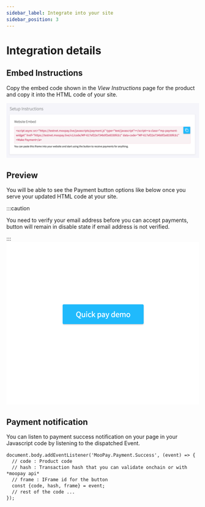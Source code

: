 ```yaml
---
sidebar_label: Integrate into your site
sidebar_position: 3
---
```


# Integration details

## Embed Instructions

Copy the embed code shown in the *View Instructions* page for the product and copy it into the HTML code of your site.

![Copy Instructions](/setup/screen-copy-embed.png)

## Preview

You will be able to see the Payment button options like below once you serve your updated HTML code at your site.

:::caution

You need to verify your email address before you can accept payments, button will remain in disable state if email address is not verified.

:::
![Copy Instructions](/setup/screen-rendered-button.png)

## Payment notification

You can listen to payment success notification on your page in your Javascript code by listening to the dispatched Event.

```
document.body.addEventListener('MooPay.Payment.Success', (event) => {
  // code : Product code
  // hash : Transaction hash that you can validate onchain or with *moopay api*
  // frame : IFrame id for the button
  const {code, hash, frame} = event;
  // rest of the code ...
});
```